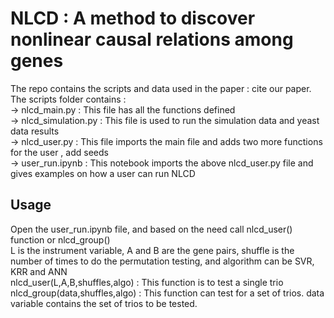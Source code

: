 # NLCD : A method to discover nonlinear causal relations among genes
The repo contains the scripts and data used in the paper : cite our paper.  
The scripts folder contains :  
-> nlcd_main.py : This file has all the functions defined  
-> nlcd_simulation.py : This file is used to run the simulation data and yeast data results  
-> nlcd_user.py : This file imports the main file and adds two more functions for the user , add seeds  
-> user_run.ipynb : This notebook imports the above nlcd_user.py file and gives examples on how a user can run NLCD  

## Usage 

Open the user_run.ipynb file, and based on the need call nlcd_user() function or nlcd_group()  
L is the instrument variable, A and B are the gene pairs, shuffle is the number of times to do the permutation testing, and algorithm can be SVR, KRR and ANN  
nlcd_user(L,A,B,shuffles,algo) : This function is to test a single trio  
nlcd_group(data,shuffles,algo) : This function can test for a set of trios. data variable contains the set of trios to be tested.  
